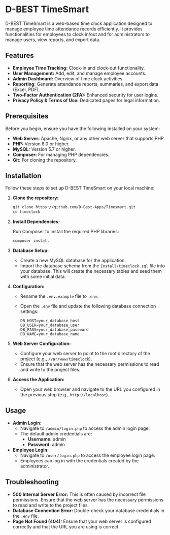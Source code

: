 # D-BEST TimeSmart

D-BEST TimeSmart is a web-based time clock application designed to manage employee time attendance records efficiently. It provides functionalities for employees to clock in/out and for administrators to manage users, view reports, and export data.

## Features

*   **Employee Time Tracking:** Clock-in and clock-out functionality.
*   **User Management:** Add, edit, and manage employee accounts.
*   **Admin Dashboard:** Overview of time clock activities.
*   **Reporting:** Generate attendance reports, summaries, and export data (Excel, PDF).
*   **Two-Factor Authentication (2FA):** Enhanced security for user logins.
*   **Privacy Policy & Terms of Use:** Dedicated pages for legal information.

## Prerequisites

Before you begin, ensure you have the following installed on your system:

*   **Web Server:** Apache, Nginx, or any other web server that supports PHP.
*   **PHP:** Version 8.0 or higher.
*   **MySQL:** Version 5.7 or higher.
*   **Composer:** For managing PHP dependencies.
*   **Git:** For cloning the repository.

## Installation

Follow these steps to set up D-BEST TimeSmart on your local machine:

1.  **Clone the repository:**

    ```bash
    git clone https://github.com/D-Best-Apps/Timesmart.git
    cd timeclock
    ```

2.  **Install Dependencies:**

    Run Composer to install the required PHP libraries:

    ```bash
    composer install
    ```

3.  **Database Setup:**

    *   Create a new MySQL database for the application.
    *   Import the database schema from the `Install/timeclock.sql` file into your database. This will create the necessary tables and seed them with some initial data.

4.  **Configuration:**

    *   Rename the `.env.example` file to `.env`.
    *   Open the `.env` file and update the following database connection settings:

        ```
        DB_HOST=your_database_host
        DB_USER=your_database_user
        DB_PASS=your_database_password
        DB_NAME=your_database_name
        ```

5.  **Web Server Configuration:**

    *   Configure your web server to point to the root directory of the project (e.g., `/var/www/timeclock`).
    *   Ensure that the web server has the necessary permissions to read and write to the project files.

6.  **Access the Application:**

    *   Open your web browser and navigate to the URL you configured in the previous step (e.g., `http://localhost`).

## Usage

*   **Admin Login:**
    *   Navigate to `/admin/login.php` to access the admin login page.
    *   The default admin credentials are:
        *   **Username:** admin
        *   **Password:** admin
*   **Employee Login:**
    *   Navigate to `/user/login.php` to access the employee login page.
    *   Employees can log in with the credentials created by the administrator.

## Troubleshooting

*   **500 Internal Server Error:** This is often caused by incorrect file permissions. Ensure that the web server has the necessary permissions to read and write to the project files.
*   **Database Connection Error:** Double-check your database credentials in the `.env` file.
*   **Page Not Found (404):** Ensure that your web server is configured correctly and that the URL you are using is correct.


